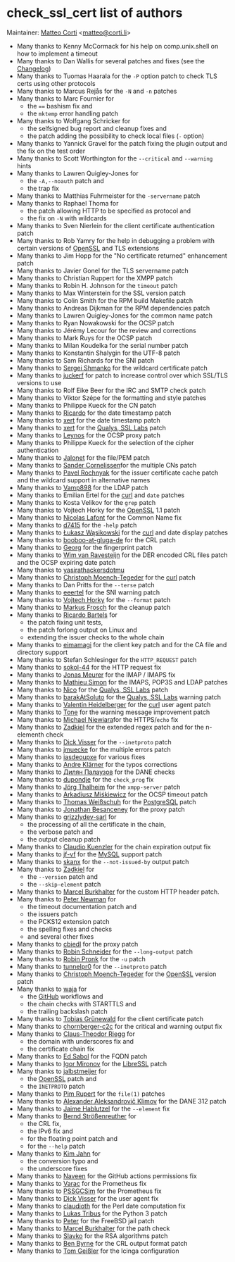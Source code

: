 # check\_ssl\_cert list of authors

Maintainer: [Matteo Corti](https://github.com/matteocorti) <[matteo@corti.li](mailto:matteo@.corti.li)>

* Many thanks to Kenny McCormack for his help on comp.unix.shell on how to implement a timeout
* Many thanks to Dan Wallis for several patches and fixes (see the [Changelog](Changelog))
* Many thanks to Tuomas Haarala for the ```-P``` option patch to check TLS certs using other protocols
* Many thanks to Marcus Rejås for the ```-N``` and ```-n``` patches
* Many thanks to Marc Fournier for
  * the ```==``` bashism fix and
  * the ```mktemp``` error handling patch
* Many thanks to Wolfgang Schricker for
  * the selfsigned bug report and cleanup fixes and
  * the patch adding the possibility to check local files (```-``` option)
* Many thanks to Yannick Gravel for the patch fixing the plugin output and the fix on the test order
* Many thanks to Scott Worthington for the ```--critical``` and ```--warning``` hints
* Many thanks to Lawren Quigley-Jones for
  * the ```-A,--noauth``` patch and
  * the trap fix
* Many thanks to Matthias Fuhrmeister for the ```-servername``` patch
* Many thanks to Raphael Thoma for
  * the patch allowing HTTP to be specified as protocol and
  * the fix on ```-N``` with wildcards
* Many thanks to Sven Nierlein for the client certificate authentication patch
* Many thanks to Rob Yamry for the help in debugging a problem with certain versions of [OpenSSL](https://www.openssl.org) and TLS extensions
* Many thanks to Jim Hopp for the "No certificate returned" enhancement patch
* Many thanks to Javier Gonel for the TLS servername patch
* Many thanks to Christian Ruppert for the XMPP patch
* Many thanks to Robin H. Johnson for the ```timeout``` patch
* Many thanks to Max Winterstein for the SSL version patch
* Many thanks to Colin Smith for the RPM build Makefile patch
* Many thanks to Andreas Dijkman for the RPM dependencies patch
* Many thanks to Lawren Quigley-Jones for the common name patch
* Many thanks to Ryan Nowakowski for the OCSP patch
* Many thanks to Jérémy Lecour for the review and corrections
* Many thanks to Mark Ruys for the OCSP patch
* Many thanks to Milan Koudelka for the serial number patch
* Many thanks to Konstantin Shalygin for the UTF-8 patch
* Many thanks to Sam Richards for the SNI patch
* Many thanks to [Sergei Shmanko](https://github.com/sshmanko) for the wildcard certificate patch
* Many thanks to [juckerf](https://github.com/juckerf) for patch to increase control over which SSL/TLS versions to use
* Many thanks to Rolf Eike Beer for the IRC and SMTP check patch
* Many thanks to Viktor Szépe for the formatting and style patches
* Many thanks to Philippe Kueck for the CN patch
* Many thanks to [Ricardo](https://github.com/bb-Ricardo) for the date timestamp patch
* Many thanks to [xert](https://github.com/xert) for the date timestamp patch
* Many thanks to [xert](https://github.com/xert) for the [Qualys, SSL Labs](https://www.ssllabs.com/ssltest/) patch
* Many thanks to [Leynos](https://github.com/leynos) for the OCSP proxy patch
* Many thanks to Philippe Kueck for the selection of the cipher authentication
* Many thanks to [Jalonet](https://github.com/jalonet) for the file/PEM patch
* Many thanks to [Sander Cornelissen](https://github.com/scornelissen85)for the multiple CNs patch
* Many thanks to [Pavel Rochnyak](https://github.com/rpv-tomsk) for the issuer certificate cache patch and the wildcard support in alternative names
* Many thanks to [Vamp898](https://github.com/Vamp898) for the LDAP patch
* Many thanks to Emilian Ertel for the [curl](https://curl.se) and ```date``` patches
* Many thanks to Kosta Velikov for the ```grep``` patch
* Many thanks to Vojtech Horky for the [OpenSSL](https://www.openssl.org) 1.1 patch
* Many thanks to [Nicolas Lafont](https://github.com/ManicoW) for the Common Name fix
* Many thanks to [d7415](https://github.com/d7415) for the ```-help``` patch
* Many thanks to [Łukasz Wąsikowski](https://github.com/IdahoPL) for the [curl](https://curl.se) and date display patches
* Many thanks to [booboo-at-gluga-de](https://github.com/booboo-at-gluga-de) for the CRL patch
* Many thanks to [Georg](https://github.com/gbotti) for the fingerprint patch
* Many thanks to [Wim van Ravesteijn](https://github.com/wimvr) for the DER encoded CRL files patch and the OCSP expiring date patch
* Many thanks to [yasirathackersdotmu](https://github.com/yasirathackersdotmu)
* Many thanks to [Christoph Moench-Tegeder](https://github.com/moench-tegeder) for the [curl](https://curl.se) patch
* Many thanks to Dan Pritts for the ```--terse``` patch
* Many thanks to [eeertel](https://github.com/eeertel) for the SNI warning patch
* Many thanks to [Vojtech Horky](https://github.com/vhotspur) for the ```--format``` patch
* Many thanks to [Markus Frosch](https://github.com/lazyfrosch) for the cleanup patch
* Many thanks to [Ricardo Bartels](https://github.com/bb-Ricardo) for
  * the patch fixing unit tests,
  * the patch forlong output on Linux and
  * extending the issuer checks to the whole chain
* Many thanks to [eimamagi](https://github.com/eimamagi) for the client key patch and for the CA file and directory support
* Many thanks to Stefan Schlesinger for the ```HTTP_REQUEST``` patch
* Many thanks to [sokol-44](https://github.com/sokol-44) for the HTTP request fix
* Many thanks to [Jonas Meurer](https://github.com/mejo-) for the IMAP / IMAPS fix
* Many thanks to [Mathieu Simon](https://github.com/matsimon) for the IMAPS, POP3S and LDAP patches
* Many thanks to [Nico](https://github.com/nicox) for the [Qualys, SSL Labs](https://www.ssllabs.com/ssltest/) patch
* Many thanks to [barakAtSoluto](https://github.com/barakAtSoluto) for the [Qualys, SSL Labs](https://www.ssllabs.com/ssltest/) warning patch
* Many thanks to [Valentin Heidelberger](https://github.com/va1entin) for the [curl](https://curl.se) user agent patch
* Many thanks to [Tone](https://github.com/anthonyhaussman) for the warning message improvement patch
* Many thanks to [Michael Niewiara](https://github.com/mobitux)for the HTTPS/```echo``` fix
* Many thanks to [Zadkiel](https://github.com/aslafy-z) for the extended regex patch and for the n-elementh check
* Many thanks to [Dick Visser](https://github.com/dnmvisser) for the ```--inetproto``` patch
* Many thanks to [jmuecke](https://github.com/jmuecke) for the multiple errors patch
* Many thanks to [iasdeoupxe](https://github.com/iasdeoupxe) for various fixes
* Many thanks to [Andre Klärner](https://github.com/klaernie) for the typos corrections
* Many thanks to [Дилян Палаузов](https://github.com/dilyanpalauzov) for the DANE checks
* Many thanks to [dupondje](https://github.com/dupondje) for the ```check_prog``` fix
* Many thanks to [Jörg Thalheim](https://github.com/Mic92) for the ```xmpp-server``` patch
* Many thanks to [Arkadiusz Miśkiewicz](https://github.com/arekm) for the OCSP timeout patch
* Many thanks to [Thomas Weißschuh](https://github.com/t-8ch) for the [PostgreSQL](https://www.postgresql.org) patch
* Many thanks to [Jonathan Besanceney](https://github.com/jonathan-besanceney) for the proxy patch
* Many thanks to [grizzlydev-sarl](https://github.com/grizzlydev-sarl) for
  * the processing of all the certificate in the chain,
  * the verbose patch and
  * the output cleanup patch
* Many thanks to [Claudio Kuenzler](https://github.com/Napsty) for the chain expiration output fix
* Many thanks to [jf-vf](https://github.com/jf-vf) for the [MySQL](https://www.mysql.com) support patch
* Many thanks to [skanx](https://github.com/skanx) for the ```--not-issued-by``` output patch
* Many thanks to [Zadkiel](https://github.com/aslafy-z) for
  * the ```--version``` patch and
  * the ```--skip-element``` patch
* Many thanks to [Marcel Burkhalter](https://github.com/explorer69) for the custom HTTP header patch.
* Many thanks to [Peter Newman](https://github.com/peternewman) for
  * the timeout documentation patch and
  * the issuers patch
  * the PCKS12 extension patch
  * the spelling fixes and checks
  * and several other fixes
* Many thanks to [cbiedl](https://github.com/cbiedl) for the proxy patch
* Many thanks to [Robin Schneider](https://github.com/ypid-geberit) for the ```--long-output``` patch
* Many thanks to [Robin Pronk](https://github.com/rfpronk) for the ```-u``` patch
* Many thanks to [tunnelpr0](https://github.com/tunnelpr0) for the ```--inetproto``` patch
* Many thanks to [Christoph Moench-Tegeder](https://github.com/moench-tegeder) for the [OpenSSL](https://www.openssl.org) version patch
* Many thanks to [waja](https://github.com/waja) for
  * the [GitHub](https://www.github.com) workflows and
  * the chain checks with STARTTLS and
  * the trailing backslash patch
* Many thanks to [Tobias Grünewald](https://github.com/tobias-gruenewald) for the client certificate patch
* Many thanks to [chornberger-c2c](https://github.com/chornberger-c2c) for the critical and warning output fix
* Many thanks to [Claus-Theodor Riegg](https://github.com/ctriegg-mak) for
  * the domain with underscores fix and
  * the certificate chain fix
* Many thanks to [Ed Sabol](https://github.com/esabol) for the FQDN patch
* Many thanks to [Igor Mironov](https://github.com/mcs6502) for the [LibreSSL](https://www.libressl.org) patch
* Many thanks to [jalbstmeijer](https://github.com/jalbstmeijer) for
  * the [OpenSSL](https://www.openssl.org) patch and
  * the ```INETPROTO``` patch
* Many thanks to [Pim Rupert](https://github.com/prupert) for the ```file(1)``` patches
* Many thanks to [Alexander Aleksandrovič Klimov](https://github.com/Al2Klimov) for the DANE 312 patch
* Many thanks to [Jaime Hablutzel](https://github.com/hablutzel1) for the ```--element``` fix
* Many thanks to [Bernd Strößenreuther](https://github.com/booboo-at-gluga-de) for
  * the CRL fix,
  * the IPv6 fix and
  * for the floating point patch and
  * for the ```--help``` patch
* Many thanks to [Kim Jahn](https://github.com/mookie-) for
  * the conversion typo and
  * the underscore fixes
* Many thanks to [Naveen](https://github.com/naveensrinivasan) for the GitHub actions permissions fix
* Many thanks to [Varac](https://github.com/varac) for the Prometheus fix
* Many thanks to [PSSGCSim](https://github.com/PSSGCSim) for the Prometheus fix
* Many thanks to [Dick Visser](https://github.com/dnmvisser) for the user agent fix
* Many thanks to [claudioth](https://github.com/claudioth) for the Perl date computation fix
* Many thanks to [Lukas Tribus](https://github.com/lukastribus) for the Python 3 patch
* Many thanks to [Peter](https://github.com/Peter2121) for the FreeBSD jail patch
* Many thanks to [Marcel Burkhalter](https://github.com/marcel-burkhalter) for the path check
* Many thanks to [Slavko](https://github.com/slavkoja) for the RSA algorithms patch
* Many thanks to [Ben Byrne](https://github.com/benbyr) for the CRL output format patch
* Many thanks to [Tom Geißler](https://github.com/d7031) for the Icinga configuration
